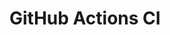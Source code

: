 # GitHub Actions CI














































































































































































































































































































































































































































































































































































































































































































































































































































































































































































































































































































































































































































































































































































































































































































































































































































































































































































































































































































































































































































































































































































































































































































































